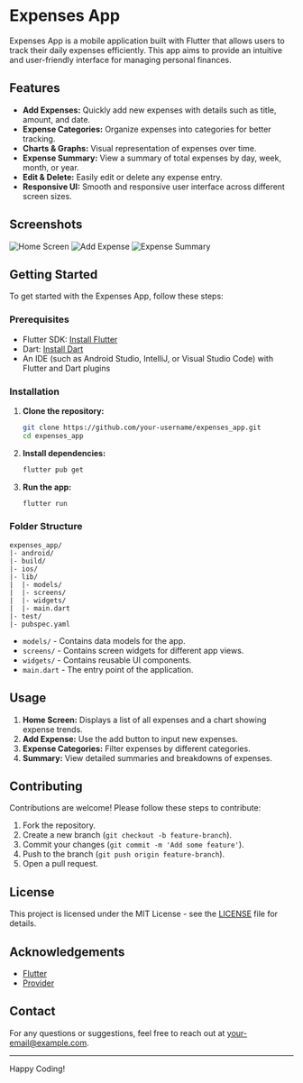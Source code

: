# Expenses App

Expenses App is a mobile application built with Flutter that allows users to track their daily expenses efficiently. This app aims to provide an intuitive and user-friendly interface for managing personal finances.

## Features

- **Add Expenses:** Quickly add new expenses with details such as title, amount, and date.
- **Expense Categories:** Organize expenses into categories for better tracking.
- **Charts & Graphs:** Visual representation of expenses over time.
- **Expense Summary:** View a summary of total expenses by day, week, month, or year.
- **Edit & Delete:** Easily edit or delete any expense entry.
- **Responsive UI:** Smooth and responsive user interface across different screen sizes.

## Screenshots

![Home Screen](screenshots/home.png)
![Add Expense](screenshots/add_expense.png)
![Expense Summary](screenshots/summary.png)

## Getting Started

To get started with the Expenses App, follow these steps:

### Prerequisites

- Flutter SDK: [Install Flutter](https://flutter.dev/docs/get-started/install)
- Dart: [Install Dart](https://dart.dev/get-dart)
- An IDE (such as Android Studio, IntelliJ, or Visual Studio Code) with Flutter and Dart plugins

### Installation

1. **Clone the repository:**
   ```sh
   git clone https://github.com/your-username/expenses_app.git
   cd expenses_app
   ```

2. **Install dependencies:**
   ```sh
   flutter pub get
   ```

3. **Run the app:**
   ```sh
   flutter run
   ```

### Folder Structure

```
expenses_app/
|- android/
|- build/
|- ios/
|- lib/
|  |- models/
|  |- screens/
|  |- widgets/
|  |- main.dart
|- test/
|- pubspec.yaml
```

- `models/` - Contains data models for the app.
- `screens/` - Contains screen widgets for different app views.
- `widgets/` - Contains reusable UI components.
- `main.dart` - The entry point of the application.

## Usage

1. **Home Screen:** Displays a list of all expenses and a chart showing expense trends.
2. **Add Expense:** Use the add button to input new expenses.
3. **Expense Categories:** Filter expenses by different categories.
4. **Summary:** View detailed summaries and breakdowns of expenses.

## Contributing

Contributions are welcome! Please follow these steps to contribute:

1. Fork the repository.
2. Create a new branch (`git checkout -b feature-branch`).
3. Commit your changes (`git commit -m 'Add some feature'`).
4. Push to the branch (`git push origin feature-branch`).
5. Open a pull request.

## License

This project is licensed under the MIT License - see the [LICENSE](LICENSE) file for details.

## Acknowledgements

- [Flutter](https://flutter.dev/)
- [Provider](https://pub.dev/packages/provider)

## Contact

For any questions or suggestions, feel free to reach out at [your-email@example.com](mailto:ahmedjawad2525@gmail.com).

---

Happy Coding!
